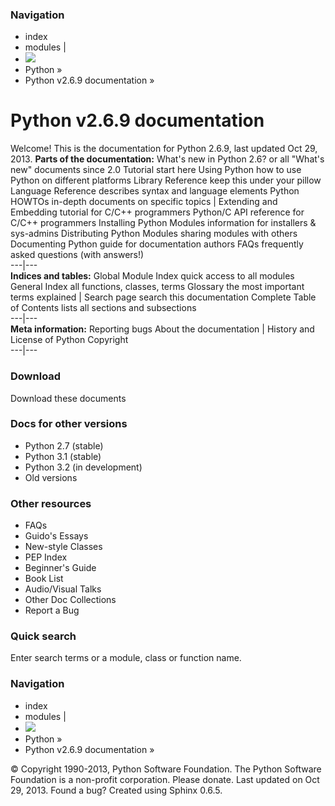 ### Navigation
  * index
  * modules |
  * ![](https://docs.python.org/2.6/_static/py.png)
  * Python »
  * Python v2.6.9 documentation » 


# Python v2.6.9 documentation
Welcome! This is the documentation for Python 2.6.9, last updated Oct 29, 2013. 
**Parts of the documentation:**
What's new in Python 2.6? or all "What's new" documents since 2.0 Tutorial start here Using Python how to use Python on different platforms Library Reference keep this under your pillow Language Reference describes syntax and language elements Python HOWTOs in-depth documents on specific topics |  Extending and Embedding tutorial for C/C++ programmers Python/C API reference for C/C++ programmers Installing Python Modules information for installers & sys-admins Distributing Python Modules sharing modules with others Documenting Python guide for documentation authors FAQs frequently asked questions (with answers!)  
---|---  
**Indices and tables:**
Global Module Index quick access to all modules General Index all functions, classes, terms Glossary the most important terms explained |  Search page search this documentation Complete Table of Contents lists all sections and subsections  
---|---  
**Meta information:**
Reporting bugs About the documentation |  History and License of Python Copyright  
---|---  
### Download
Download these documents
### Docs for other versions
  * Python 2.7 (stable)
  * Python 3.1 (stable)
  * Python 3.2 (in development)
  * Old versions


### Other resources
  * FAQs
  * Guido's Essays
  * New-style Classes
  * PEP Index
  * Beginner's Guide
  * Book List
  * Audio/Visual Talks
  * Other Doc Collections
  * Report a Bug


### Quick search
Enter search terms or a module, class or function name. 
### Navigation
  * index
  * modules |
  * ![](https://docs.python.org/2.6/_static/py.png)
  * Python »
  * Python v2.6.9 documentation » 


© Copyright 1990-2013, Python Software Foundation. The Python Software Foundation is a non-profit corporation. Please donate. Last updated on Oct 29, 2013. Found a bug? Created using Sphinx 0.6.5. 
